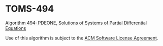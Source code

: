 # TOMS-494

[Algorithm 494: PDEONE, Solutions of Systems of Partial Differential Equations](https://doi.org/10.1145/355644.355650)

Use of this algorithm is subject to the [ACM Software License Agreement](https://www.acm.org/publications/policies/software-copyright-notice).
